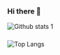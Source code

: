 ### Hi there 👋

<!--
**sbeyzayildiz/sbeyzayildiz** is a ✨ _special_ ✨ repository because its `README.md` (this file) appears on your GitHub profile.

Here are some ideas to get you started:

- 🔭 I’m currently working on ...
- 🌱 I’m currently learning ...
- 👯 I’m looking to collaborate on ...
- 🤔 I’m looking for help with ...
- 💬 Ask me about ...
- 📫 How to reach me: ...
- 😄 Pronouns: ...
- ⚡ Fun fact: ...
-->

![Github stats 1](https://github-readme-stats.vercel.app/api?username=sbeyzayildiz&show_icons=true&theme=transparent) 
###
![Top Langs](https://github-readme-stats.vercel.app/api/top-langs/?username=sbeyzayildiz&langs_count=4&theme=transparent)
